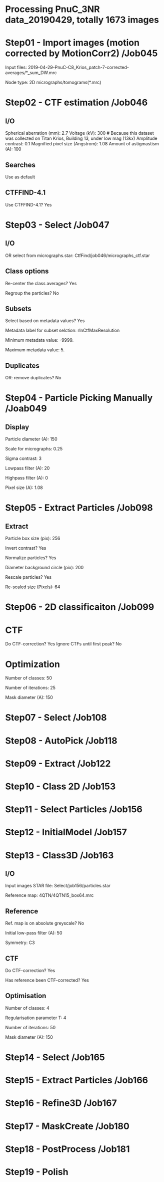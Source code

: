 # Processing PnuC_3NR data_20190429, totally 1673 images

# Step01 - Import images (motion corrected by MotionCorr2) /Job045

Input files: 2019-04-29-PnuC-C8_Krios_patch-7-corrected-averages/*_sum_DW.mrc

Node type: 2D micrographs/tomograms(*.mrc)

# Step02 - CTF estimation /Job046

## I/O

Spherical aberration (mm): 2.7
Voltage (kV): 300 # Because this dataset was collected on Titan Krios, Building 13, under low mag (13kx)
Amplitude contrast: 0.1
Magnified pixel size (Angstrom): 1.08
Amount of astigmastism (A): 100

## Searches

Use as default

## CTFFIND-4.1

Use CTFFIND-4.1? Yes

# Step03 - Select /Job047

## I/O

OR select from micrographs.star: CtfFind/job046/micrographs_ctf.star

## Class options

Re-center the class averages? Yes

Regroup the particles? No

## Subsets 

Select based on metadata values? Yes

Metadata label for subset selction: rlnCtfMaxResolution

Minimum metadata value: -9999.

Maximum metadata value: 5.

## Duplicates

OR: remove duplicates? No



# Step04 - Particle Picking Manually /Joab049

## Display

Particle diameter (A): 150

Scale for micrographs: 0.25

Sigma contrast: 3

Lowpass filter (A): 20

Highpass filter (A): 0

Pixel size (A): 1.08



# Step05 - Extract Particles /Job098

## Extract

Particle box size (pix): 256

Invert contrast? Yes

Normalize particles? Yes

Diameter background circle (pix): 200

Rescale particles? Yes

Re-scaled size (Pixels): 64 


# Step06 - 2D classificaiton /Job099

# CTF

Do CTF-correction? Yes
Ignore CTFs until first peak? No

# Optimization

Number of classes: 50

Number of iterations: 25

Mask diameter (A): 150

# Step07 - Select /Job108

# Step08 - AutoPick /Job118

# Step09 - Extract /Job122

# Step10 - Class 2D /Job153

# Step11 - Select Particles /Job156

# Step12 - InitialModel /Job157

# Step13 - Class3D /Job163

## I/O

Input images STAR file: Select/job156/particles.star

Reference map: 4QTN/4QTN15_box64.mrc

## Reference

Ref. map is on absolute greyscale? No

Initial low-pass filter (A): 50

Symmetry: C3

## CTF

Do CTF-correction? Yes

Has reference been CTF-corrected? Yes

## Optimisation

Number of classes: 4

Regularisation parameter T: 4

Number of iterations: 50

Mask diameter (A): 150



# Step14 - Select /Job165

# Step15 - Extract Particles /Job166

# Step16 - Refine3D /Job167

# Step17 - MaskCreate /Job180

# Step18 - PostProcess /Job181

# Step19 - Polish


















